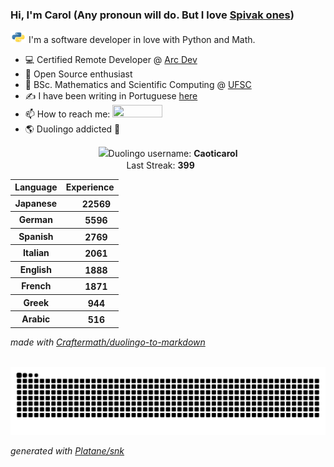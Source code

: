 ### Hi, I'm Carol (Any pronoun will do. But I love [Spivak ones](https://en.wikipedia.org/wiki/Spivak_pronoun))

<span><img width="25px" height="18.75px" src="https://raw.githubusercontent.com/devicons/devicon/master/icons/python/python-original.svg"><span> I'm a software developer in love with Python and Math.

- 💻 Certified Remote Developer @ [Arc Dev](https://arc.dev/@craftermath)
- 🐧  Open Source enthusiast  
- 🧮  BSc. Mathematics and Scientific Computing @ [UFSC](http://ufsc.br/)  
- ✍️  I have been writing in Portuguese [here](https://www.craftermath.com.br)
- 📫 How to reach me: [<img src="https://img.shields.io/badge/-LinkedIn-blue?style=flat-square&logo=Linkedin&logoColor=white&link=https://www.linkedin.com/in/carolaraujo/" width="80" height="20">](https://www.linkedin.com/in/carolaraujo/)   
- 🌎 Duolingo addicted 💬   

<!-- duolingo -->
<p align="center"><img src="https://d35aaqx5ub95lt.cloudfront.net/images/dc30aa15cf53a51f7b82e6f3b7e63c68.svg">Duolingo username: <strong> Caoticarol </strong> </br>Last Streak: <strong> 399 </strong> <img width="20.5px" height="15.5px" src="https://d35aaqx5ub95lt.cloudfront.net/vendor/398e4298a3b39ce566050e5c041949ef.svg"></br><table align="center"><tr><th>Language</th><th>Experience</th></tr><tr><th>Japanese </th><th><span><img width="20.5px" height="15.5px" src=                "https://d35aaqx5ub95lt.cloudfront.net/images/profile/01ce3a817dd01842581c3d18debcbc46.svg"                ><span >22569</span></span></th></tr><tr><th>German </th><th><span><img width="20.5px" height="15.5px" src=                "https://d35aaqx5ub95lt.cloudfront.net/images/profile/01ce3a817dd01842581c3d18debcbc46.svg"                ><span >5596</span></span></th></tr><tr><th>Spanish </th><th><span><img width="20.5px" height="15.5px" src=                "https://d35aaqx5ub95lt.cloudfront.net/images/profile/01ce3a817dd01842581c3d18debcbc46.svg"                ><span >2769</span></span></th></tr><tr><th>Italian </th><th><span><img width="20.5px" height="15.5px" src=                "https://d35aaqx5ub95lt.cloudfront.net/images/profile/01ce3a817dd01842581c3d18debcbc46.svg"                ><span >2061</span></span></th></tr><tr><th>English </th><th><span><img width="20.5px" height="15.5px" src=                "https://d35aaqx5ub95lt.cloudfront.net/images/profile/01ce3a817dd01842581c3d18debcbc46.svg"                ><span >1888</span></span></th></tr><tr><th>French </th><th><span><img width="20.5px" height="15.5px" src=                "https://d35aaqx5ub95lt.cloudfront.net/images/profile/01ce3a817dd01842581c3d18debcbc46.svg"                ><span >1871</span></span></th></tr><tr><th>Greek </th><th><span><img width="20.5px" height="15.5px" src=                "https://d35aaqx5ub95lt.cloudfront.net/images/profile/01ce3a817dd01842581c3d18debcbc46.svg"                ><span >944</span></span></th></tr><tr><th>Arabic </th><th><span><img width="20.5px" height="15.5px" src=                "https://d35aaqx5ub95lt.cloudfront.net/images/profile/01ce3a817dd01842581c3d18debcbc46.svg"                ><span >516</span></span></th></tr></table></p> 

_made with [Craftermath/duolingo-to-markdown](https://github.com/Craftermath/duolingo-to-markdown)_

<!---


![Craftermath's GitHub stats](https://github-readme-stats.vercel.app/api?username=Craftermath&show_icons=true&theme=onedark) 

[![Top Langs](https://github-readme-stats.vercel.app/api/top-langs/?username=Craftermath&layout=compact&theme=onedark)](https://github.com/Craftermath/github-readme-stats)

[![Linkedin Badge](https://img.shields.io/badge/-LinkedIn-blue?style=flat-square&logo=Linkedin&logoColor=white&link=https://www.linkedin.com/in/carolaraujo/)](https://www.linkedin.com/in/carolaraujo/)
-->

<br clear="both">
<img src="https://raw.githubusercontent.com/Craftermath/Craftermath/output/snake.svg" alt="Snake animation" />   

_generated with [Platane/snk](https://github.com/Platane/snk)_
